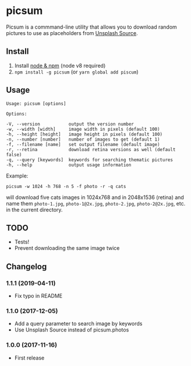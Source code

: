 # picsum

Picsum is a commmand-line utility that allows you to download random pictures to use as
placeholders from [Unsplash Source](https://source.unsplash.com/).

## Install

1. Install [node & npm](https://nodejs.org/en/download/) (node v8 required)
2. `npm install -g picsum` (or `yarn global add piscum`)

## Usage

    Usage: picsum [options]

    Options:

    -V, --version           output the version number
    -w, --width [width]     image width in pixels (default 100)
    -h, --height [height]   image height in pixels (default 100)
    -n, --number [number]   number of images to get (default 1)
    -f, --filename [name]   set output filename (default image)
    -r, --retina            download retina versions as well (default false)
    -q, --query [keywords]  keywords for searching thematic pictures
    -h, --help              output usage information

Example:

    picsum -w 1024 -h 768 -n 5 -f photo -r -q cats

will download five cats images in 1024x768 and in 2048x1536 (retina) and name them
`photo-1.jpg`, `photo-1@2x.jpg`, `photo-2.jpg`, `photo-2@2x.jpg`, etc. in the current
directory.

## TODO

- Tests!
- Prevent downloading the same image twice

## Changelog

### 1.1.1 (2019-04-11)

- Fix typo in README

### 1.1.0 (2017-12-05)

- Add a query parameter to search image by keywords
- Use Unsplash Source instead of picsum.photos

### 1.0.0 (2017-11-16)

- First release
